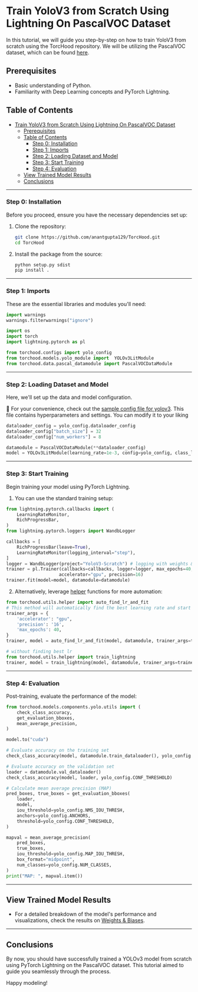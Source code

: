 # Train YoloV3 from Scratch Using Lightning On PascalVOC Dataset

In this tutorial, we will guide you step-by-step on how to train YoloV3 from scratch using the TorcHood repository. We will be utilizing the PascalVOC dataset, which can be found [here](https://www.kaggle.com/datasets/aladdinpersson/pascal-voc-dataset-used-in-yolov3-video).

## Prerequisites

- Basic understanding of Python.
- Familiarity with Deep Learning concepts and PyTorch Lightning.

## Table of Contents

- [Train YoloV3 from Scratch Using Lightning On PascalVOC Dataset](#train-yolov3-from-scratch-using-lightning-on-pascalvoc-dataset)
  - [Prerequisites](#prerequisites)
  - [Table of Contents](#table-of-contents)
    - [Step 0: Installation](#step-0-installation)
    - [Step 1: Imports](#step-1-imports)
    - [Step 2: Loading Dataset and Model](#step-2-loading-dataset-and-model)
    - [Step 3: Start Training](#step-3-start-training)
    - [Step 4: Evaluation](#step-4-evaluation)
  - [View Trained Model Results](#view-trained-model-results)
  - [Conclusions](#conclusions)

______________________________________________________________________

### Step 0: Installation

Before you proceed, ensure you have the necessary dependencies set up:

1. Clone the repository:

   ```bash
   git clone https://github.com/anantgupta129/TorcHood.git
   cd TorcHood
   ```

2. Install the package from the source:

   ```bash
   python setup.py sdist
   pip install .
   ```

______________________________________________________________________

### Step 1: Imports

These are the essential libraries and modules you'll need:

```python
import warnings
warnings.filterwarnings("ignore")

import os
import torch
import lightning.pytorch as pl

from torchood.configs import yolo_config
from torchood.models.yolo_module import  YOLOv3LitModule
from torchood.data.pascal_datamodule import PascalVOCDataModule
```

______________________________________________________________________

### Step 2: Loading Dataset and Model

Here, we'll set up the data and model configuration.

📄 For your convenience, check out the [sample config file for yolov3](../torchood/configs/yolo_config.py). This file contains hyperparameters and settings. You can modify it to your liking

```python
dataloader_config = yolo_config.dataloader_config
dataloader_config["batch_size"] = 32
dataloader_config["num_workers"] = 8

datamodule = PascalVOCDataModule(**dataloader_config)
model = YOLOv3LitModule(learning_rate=1e-3, config=yolo_config, class_labels=yolo_config.PASCAL_CLASSES)
```

______________________________________________________________________

### Step 3: Start Training

Begin training your model using PyTorch Lightning.

1. You can use the standard training setup:

```python
from lightning.pytorch.callbacks import (
    LearningRateMonitor,
    RichProgressBar,
)
from lightning.pytorch.loggers import WandbLogger

callbacks = [
    RichProgressBar(leave=True),
    LearningRateMonitor(logging_interval="step"),
]
logger = WandbLogger(project="YoloV3-Scratch") # logging with weights & biases (optional)
trainer = pl.Trainer(callbacks=callbacks, logger=logger, max_epochs=40,
                    accelerator="gpu", precision=16)
trainer.fit(model=model, datamodule=datamodule)
```

2. Alternatively, leverage [helper](../torchood/utils/helper.py) functions for more automation:

```python
from torchood.utils.helper import auto_find_lr_and_fit
# This method will automatically find the best learning rate and start the training
trainer_args = {
    'accelerator': "gpu",
    'precision': '16',
    'max_epochs': 40,
}
trainer, model = auto_find_lr_and_fit(model, datamodule, trainer_args=trainer_args)

# without finding best lr
from torchood.utils.helper import train_lightning
trainer, model = train_lightning(model, datamodule, trainer_args=trainer_args)

```

______________________________________________________________________

### Step 4: Evaluation

Post-training, evaluate the performance of the model:

```python
from torchood.models.components.yolo.utils import (
    check_class_accuracy,
    get_evaluation_bboxes,
    mean_average_precision,
)

model.to("cuda")

# Evaluate accuracy on the training set
check_class_accuracy(model, datamodule.train_dataloader(), yolo_config.CONF_THRESHOLD)

# Evaluate accuracy on the validation set
loader = datamodule.val_dataloader()
check_class_accuracy(model, loader, yolo_config.CONF_THRESHOLD)

# Calculate mean average precision (MAP)
pred_boxes, true_boxes = get_evaluation_bboxes(
    loader,
    model,
    iou_threshold=yolo_config.NMS_IOU_THRESH,
    anchors=yolo_config.ANCHORS,
    threshold=yolo_config.CONF_THRESHOLD,
)

mapval = mean_average_precision(
    pred_boxes,
    true_boxes,
    iou_threshold=yolo_config.MAP_IOU_THRESH,
    box_format="midpoint",
    num_classes=yolo_config.NUM_CLASSES,
)
print("MAP: ", mapval.item())
```

______________________________________________________________________

## View Trained Model Results

- For a detailed breakdown of the model's performance and visualizations, check the results on [Weights & Biases](https://api.wandb.ai/links/anantgupta129/83aopx49).

______________________________________________________________________

## Conclusions

By now, you should have successfully trained a YOLOv3 model from scratch using PyTorch Lightning on the PascalVOC dataset. This tutorial aimed to guide you seamlessly through the process.

Happy modeling!
